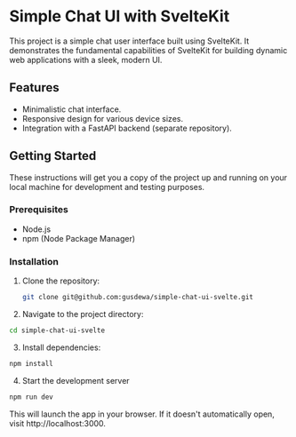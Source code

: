 # Simple Chat UI with SvelteKit

This project is a simple chat user interface built using SvelteKit. It demonstrates the fundamental capabilities of SvelteKit for building dynamic web applications with a sleek, modern UI.

## Features

- Minimalistic chat interface.
- Responsive design for various device sizes.
- Integration with a FastAPI backend (separate repository).

## Getting Started

These instructions will get you a copy of the project up and running on your local machine for development and testing purposes.

### Prerequisites

- Node.js
- npm (Node Package Manager)

### Installation

1. Clone the repository:

   ```bash
   git clone git@github.com:gusdewa/simple-chat-ui-svelte.git

2. Navigate to the project directory:
```bash
cd simple-chat-ui-svelte
```

3. Install dependencies:
```bash
npm install
```

4. Start the development server
```bash
npm run dev
```

This will launch the app in your browser. If it doesn't automatically open, visit http://localhost:3000.

